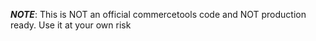 ***NOTE***: This is NOT an official commercetools code and NOT production ready. Use it at your own risk

